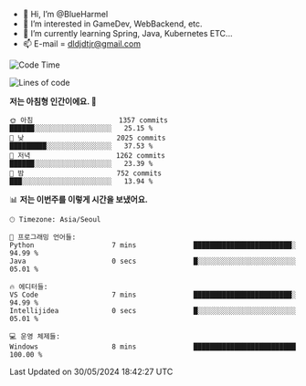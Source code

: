 - 👋 Hi, I’m @BlueHarmel
- 👀 I’m interested in GameDev, WebBackend, etc.
- 🌱 I’m currently learning Spring, Java, Kubernetes ETC...
- 📫 E-mail = dldjdtjr@gmail.com
  <!--START_SECTION:waka-->
![Code Time](http://img.shields.io/badge/Code%20Time-647%20hrs%2059%20mins-blue)

![Lines of code](https://img.shields.io/badge/%EC%A0%80%EB%8A%94%20%EC%97%AC%ED%83%9C%EA%B9%8C%EC%A7%80%20-46.4%20million%20%EC%A4%84%EC%9D%98%20%EC%BD%94%EB%93%9C%EB%A5%BC%20%EC%9E%91%EC%84%B1%ED%96%88%EC%96%B4%EC%9A%94.-blue)

**저는 아침형 인간이에요. 🐤** 

```text
🌞 아침                     1357 commits        ██████░░░░░░░░░░░░░░░░░░░   25.15 % 
🌆 낮　                     2025 commits        █████████░░░░░░░░░░░░░░░░   37.53 % 
🌃 저녁                     1262 commits        ██████░░░░░░░░░░░░░░░░░░░   23.39 % 
🌙 밤　                     752 commits         ███░░░░░░░░░░░░░░░░░░░░░░   13.94 % 
```


📊 **저는 이번주를 이렇게 시간을 보냈어요.** 

```text
🕑︎ Timezone: Asia/Seoul

💬 프로그래밍 언어들: 
Python                   7 mins              ████████████████████████░   94.99 % 
Java                     0 secs              █░░░░░░░░░░░░░░░░░░░░░░░░   05.01 % 

🔥 에디터들: 
VS Code                  7 mins              ████████████████████████░   94.99 % 
Intellijidea             0 secs              █░░░░░░░░░░░░░░░░░░░░░░░░   05.01 % 

💻 운영 체제들: 
Windows                  8 mins              █████████████████████████   100.00 % 
```


 Last Updated on 30/05/2024 18:42:27 UTC
<!--END_SECTION:waka-->
<!---
BlueHarmel/BlueHarmel is a ✨ special ✨ repository because its `README.md` (this file) appears on your GitHub profile.
You can click the Preview link to take a look at your changes.
--->

